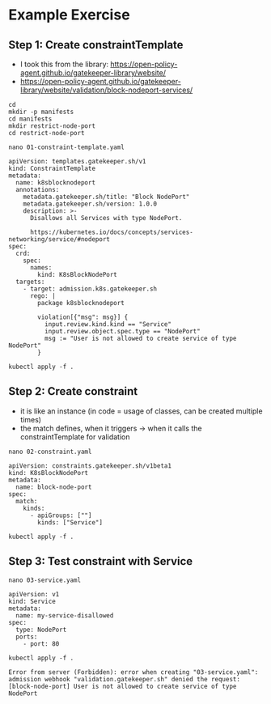 # Example Exercise 

## Step 1: Create constraintTemplate 

  * I took this from the library: https://open-policy-agent.github.io/gatekeeper-library/website/
  * https://open-policy-agent.github.io/gatekeeper-library/website/validation/block-nodeport-services/

```
cd 
mkdir -p manifests 
cd manifests 
mkdir restrict-node-port 
cd restrict-node-port 
```

```
nano 01-constraint-template.yaml 
```

```
apiVersion: templates.gatekeeper.sh/v1
kind: ConstraintTemplate
metadata:
  name: k8sblocknodeport
  annotations:
    metadata.gatekeeper.sh/title: "Block NodePort"
    metadata.gatekeeper.sh/version: 1.0.0
    description: >-
      Disallows all Services with type NodePort.

      https://kubernetes.io/docs/concepts/services-networking/service/#nodeport
spec:
  crd:
    spec:
      names:
        kind: K8sBlockNodePort
  targets:
    - target: admission.k8s.gatekeeper.sh
      rego: |
        package k8sblocknodeport

        violation[{"msg": msg}] {
          input.review.kind.kind == "Service"
          input.review.object.spec.type == "NodePort"
          msg := "User is not allowed to create service of type NodePort"
        }
```

```
kubectl apply -f .
```

## Step 2: Create constraint 

  * it is like an instance (in code = usage of classes, can be created multiple times)
  * the match defines, when it triggers -> when it calls the constraintTemplate for validation 

```
nano 02-constraint.yaml
```

```
apiVersion: constraints.gatekeeper.sh/v1beta1
kind: K8sBlockNodePort
metadata:
  name: block-node-port
spec:
  match:
    kinds:
      - apiGroups: [""]
        kinds: ["Service"]
```

```
kubectl apply -f . 
```

## Step 3: Test constraint with Service 

```
nano 03-service.yaml 
```

```
apiVersion: v1
kind: Service
metadata:
  name: my-service-disallowed
spec:
  type: NodePort
  ports:
    - port: 80
```

```
kubectl apply -f .
```

```
Error from server (Forbidden): error when creating "03-service.yaml":
admission webhook "validation.gatekeeper.sh" denied the request:
[block-node-port] User is not allowed to create service of type NodePort
```
